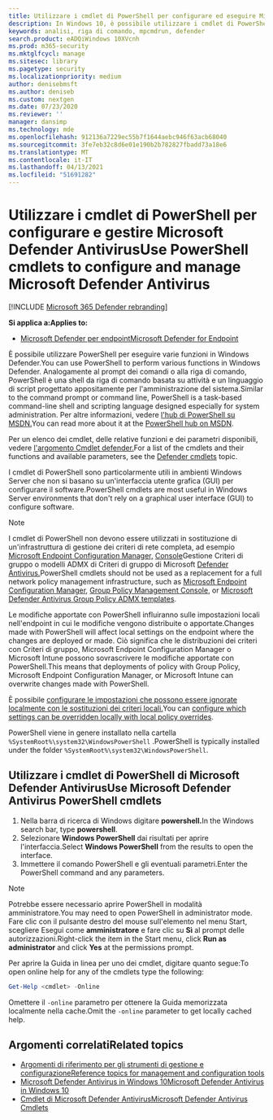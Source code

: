 ```yaml
---
title: Utilizzare i cmdlet di PowerShell per configurare ed eseguire Microsoft Defender AV
description: In Windows 10, è possibile utilizzare i cmdlet di PowerShell per eseguire analisi, aggiornare Security intelligence e modificare le impostazioni in Microsoft Defender Antivirus.
keywords: analisi, riga di comando, mpcmdrun, defender
search.product: eADQiWindows 10XVcnh
ms.prod: m365-security
ms.mktglfcycl: manage
ms.sitesec: library
ms.pagetype: security
ms.localizationpriority: medium
author: denisebmsft
ms.author: deniseb
ms.custom: nextgen
ms.date: 07/23/2020
ms.reviewer: ''
manager: dansimp
ms.technology: mde
ms.openlocfilehash: 912136a7229ec55b7f1644aebc946f63acb68040
ms.sourcegitcommit: 3fe7eb32c8d6e01e190b2b782827fbadd73a18e6
ms.translationtype: MT
ms.contentlocale: it-IT
ms.lasthandoff: 04/13/2021
ms.locfileid: "51691282"
---
```

# <a name="use-powershell-cmdlets-to-configure-and-manage-microsoft-defender-antivirus"></a><span data-ttu-id="f4d9d-104">Utilizzare i cmdlet di PowerShell per configurare e gestire Microsoft Defender Antivirus</span><span class="sxs-lookup"><span data-stu-id="f4d9d-104">Use PowerShell cmdlets to configure and manage Microsoft Defender Antivirus</span></span>

[!INCLUDE [Microsoft 365 Defender rebranding](../../includes/microsoft-defender.md)]


<span data-ttu-id="f4d9d-105">**Si applica a:**</span><span class="sxs-lookup"><span data-stu-id="f4d9d-105">**Applies to:**</span></span>

- [<span data-ttu-id="f4d9d-106">Microsoft Defender per endpoint</span><span class="sxs-lookup"><span data-stu-id="f4d9d-106">Microsoft Defender for Endpoint</span></span>](/microsoft-365/security/defender-endpoint/)

<span data-ttu-id="f4d9d-107">È possibile utilizzare PowerShell per eseguire varie funzioni in Windows Defender.</span><span class="sxs-lookup"><span data-stu-id="f4d9d-107">You can use PowerShell to perform various functions in Windows Defender.</span></span> <span data-ttu-id="f4d9d-108">Analogamente al prompt dei comandi o alla riga di comando, PowerShell è una shell da riga di comando basata su attività e un linguaggio di script progettato appositamente per l'amministrazione del sistema.</span><span class="sxs-lookup"><span data-stu-id="f4d9d-108">Similar to the command prompt or command line, PowerShell is a task-based command-line shell and scripting language designed especially for system administration.</span></span> <span data-ttu-id="f4d9d-109">Per altre informazioni, vedere [l'hub di PowerShell su MSDN.](/previous-versions/msdn10/mt173057(v=msdn.10))</span><span class="sxs-lookup"><span data-stu-id="f4d9d-109">You can read more about it at the [PowerShell hub on MSDN](/previous-versions/msdn10/mt173057(v=msdn.10)).</span></span>

<span data-ttu-id="f4d9d-110">Per un elenco dei cmdlet, delle relative funzioni e dei parametri disponibili, vedere [l'argomento Cmdlet defender.](/powershell/module/defender)</span><span class="sxs-lookup"><span data-stu-id="f4d9d-110">For a list of the cmdlets and their functions and available parameters, see the [Defender cmdlets](/powershell/module/defender) topic.</span></span>

<span data-ttu-id="f4d9d-111">I cmdlet di PowerShell sono particolarmente utili in ambienti Windows Server che non si basano su un'interfaccia utente grafica (GUI) per configurare il software.</span><span class="sxs-lookup"><span data-stu-id="f4d9d-111">PowerShell cmdlets are most useful in Windows Server environments that don't rely on a graphical user interface (GUI) to configure software.</span></span>

> [!NOTE]
> <span data-ttu-id="f4d9d-112">I cmdlet di PowerShell non devono essere utilizzati in sostituzione di un'infrastruttura di gestione dei criteri di rete completa, ad esempio [Microsoft Endpoint Configuration Manager,](/configmgr) [Console](/previous-versions/windows/it-pro/windows-server-2008-R2-and-2008/cc731212(v=ws.11))Gestione Criteri di gruppo o modelli ADMX di Criteri di gruppo di Microsoft [Defender Antivirus.](https://www.microsoft.com/download/101445)</span><span class="sxs-lookup"><span data-stu-id="f4d9d-112">PowerShell cmdlets should not be used as a replacement for a full network policy management infrastructure, such as [Microsoft Endpoint Configuration Manager](/configmgr), [Group Policy Management Console](/previous-versions/windows/it-pro/windows-server-2008-R2-and-2008/cc731212(v=ws.11)), or [Microsoft Defender Antivirus Group Policy ADMX templates](https://www.microsoft.com/download/101445).</span></span>

<span data-ttu-id="f4d9d-113">Le modifiche apportate con PowerShell influiranno sulle impostazioni locali nell'endpoint in cui le modifiche vengono distribuite o apportate.</span><span class="sxs-lookup"><span data-stu-id="f4d9d-113">Changes made with PowerShell will affect local settings on the endpoint where the changes are deployed or made.</span></span> <span data-ttu-id="f4d9d-114">Ciò significa che le distribuzioni dei criteri con Criteri di gruppo, Microsoft Endpoint Configuration Manager o Microsoft Intune possono sovrascrivere le modifiche apportate con PowerShell.</span><span class="sxs-lookup"><span data-stu-id="f4d9d-114">This means that deployments of policy with Group Policy, Microsoft Endpoint Configuration Manager, or Microsoft Intune can overwrite changes made with PowerShell.</span></span>

<span data-ttu-id="f4d9d-115">È possibile [configurare le impostazioni che possono essere ignorate localmente con le sostituzioni dei criteri locali.](configure-local-policy-overrides-microsoft-defender-antivirus.md)</span><span class="sxs-lookup"><span data-stu-id="f4d9d-115">You can [configure which settings can be overridden locally with local policy overrides](configure-local-policy-overrides-microsoft-defender-antivirus.md).</span></span>

<span data-ttu-id="f4d9d-116">PowerShell viene in genere installato nella cartella `%SystemRoot%\system32\WindowsPowerShell` .</span><span class="sxs-lookup"><span data-stu-id="f4d9d-116">PowerShell is typically installed under the folder `%SystemRoot%\system32\WindowsPowerShell`.</span></span>

## <a name="use-microsoft-defender-antivirus-powershell-cmdlets"></a><span data-ttu-id="f4d9d-117">Utilizzare i cmdlet di PowerShell di Microsoft Defender Antivirus</span><span class="sxs-lookup"><span data-stu-id="f4d9d-117">Use Microsoft Defender Antivirus PowerShell cmdlets</span></span>

1. <span data-ttu-id="f4d9d-118">Nella barra di ricerca di Windows digitare **powershell.**</span><span class="sxs-lookup"><span data-stu-id="f4d9d-118">In the Windows search bar, type **powershell**.</span></span>
2. <span data-ttu-id="f4d9d-119">Selezionare **Windows PowerShell** dai risultati per aprire l'interfaccia.</span><span class="sxs-lookup"><span data-stu-id="f4d9d-119">Select **Windows PowerShell** from the results to open the interface.</span></span>
3. <span data-ttu-id="f4d9d-120">Immettere il comando PowerShell e gli eventuali parametri.</span><span class="sxs-lookup"><span data-stu-id="f4d9d-120">Enter the PowerShell command and any parameters.</span></span>

> [!NOTE]
> <span data-ttu-id="f4d9d-121">Potrebbe essere necessario aprire PowerShell in modalità amministratore.</span><span class="sxs-lookup"><span data-stu-id="f4d9d-121">You may need to open PowerShell in administrator mode.</span></span> <span data-ttu-id="f4d9d-122">Fare clic con il pulsante destro del mouse sull'elemento nel menu Start, scegliere Esegui come **amministratore** e fare clic su **Sì** al prompt delle autorizzazioni.</span><span class="sxs-lookup"><span data-stu-id="f4d9d-122">Right-click the item in the Start menu, click **Run as administrator** and click **Yes** at the permissions prompt.</span></span>

<span data-ttu-id="f4d9d-123">Per aprire la Guida in linea per uno dei cmdlet, digitare quanto segue:</span><span class="sxs-lookup"><span data-stu-id="f4d9d-123">To open online help for any of the cmdlets type the following:</span></span>

```PowerShell
Get-Help <cmdlet> -Online
```

<span data-ttu-id="f4d9d-124">Omettere il `-online` parametro per ottenere la Guida memorizzata localmente nella cache.</span><span class="sxs-lookup"><span data-stu-id="f4d9d-124">Omit the `-online` parameter to get locally cached help.</span></span>

## <a name="related-topics"></a><span data-ttu-id="f4d9d-125">Argomenti correlati</span><span class="sxs-lookup"><span data-stu-id="f4d9d-125">Related topics</span></span>

- [<span data-ttu-id="f4d9d-126">Argomenti di riferimento per gli strumenti di gestione e configurazione</span><span class="sxs-lookup"><span data-stu-id="f4d9d-126">Reference topics for management and configuration tools</span></span>](configuration-management-reference-microsoft-defender-antivirus.md)
- [<span data-ttu-id="f4d9d-127">Microsoft Defender Antivirus in Windows 10</span><span class="sxs-lookup"><span data-stu-id="f4d9d-127">Microsoft Defender Antivirus in Windows 10</span></span>](microsoft-defender-antivirus-in-windows-10.md)
- [<span data-ttu-id="f4d9d-128">Cmdlet di Microsoft Defender Antivirus</span><span class="sxs-lookup"><span data-stu-id="f4d9d-128">Microsoft Defender Antivirus Cmdlets</span></span>](/powershell/module/defender/?view=win10-ps)